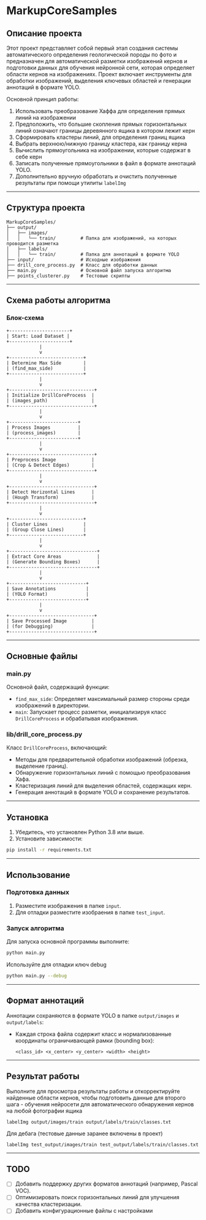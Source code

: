 # MarkupCoreSamples

## Описание проекта

Этот проект представляет собой первый этап создания системы автоматического определения геологической породы по фото и предназначен для автоматической разметки изображений кернов и подготовки данных для обучения нейронной сети, которая определяет области кернов на изображениях. Проект включает инструменты для обработки изображений, выделения ключевых областей и генерации аннотаций в формате YOLO.

Основной принцип работы:
1) Использовать преобразование Хаффа для определения прямых линий на изображении
2) Предположить, что большие скопления прямых горизонтальных линий означают границы деревянного ящика в котором лежит керн
3) Сформировать кластеры линий, для определения границ ящика
4) Выбрать верхнюю/нижную границу кластера, как границу керна
5) Вычислить прямоугольника на изображении, которые содержат в себе керн
6) Записать полученные прямоугольники в файл в формате аннотаций YOLO.
7) Дополнительно вручную обработать и очистить полученные результаты при помощи утилиты `labelImg`

---

## Структура проекта
```
MarkupCoreSamples/
├── output/
│   ├── images/
│   │   └── train/         # Папка для изображений, на которых проводится разметка
│   ├── labels/
│   │   └── train/         # Папка для аннотаций в формате YOLO
├── input/                 # Исходные изображения
├── drill_core_process.py  # Класс для обработки данных
├── main.py                # Основной файл запуска алгоритма
├── points_clusterer.py    # Тестовые скрипты
```

---

## Схема работы алгоритма

### Блок-схема

```plaintext
+----------------------+            
| Start: Load Dataset |            
+----------------------+            
            |                       
            v                       
+---------------------------+       
| Determine Max Side        |       
| (find_max_side)           |       
+---------------------------+       
            |                       
            v                       
+-------------------------------+   
| Initialize DrillCoreProcess  |   
| (images_path)                |   
+-------------------------------+   
            |                       
            v                       
+-------------------------+         
| Process Images          |         
| (process_images)        |         
+-------------------------+         
            |                       
            v                       
+-------------------------------+   
| Preprocess Image             |   
| (Crop & Detect Edges)        |   
+-------------------------------+   
            |                       
            v                       
+-------------------------------+   
| Detect Horizontal Lines      |   
| (Hough Transform)            |   
+-------------------------------+   
            |                       
            v                       
+---------------------------+       
| Cluster Lines             |       
| (Group Close Lines)       |       
+---------------------------+       
            |                       
            v                       
+--------------------------------+  
| Extract Core Areas             |  
| (Generate Bounding Boxes)      |  
+--------------------------------+  
            |                       
            v                       
+----------------------------+      
| Save Annotations           |      
| (YOLO Format)              |      
+----------------------------+      
            |                       
            v                       
+-------------------------------+   
| Save Processed Image         |   
| (for Debugging)              |   
+-------------------------------+   
```

---

## Основные файлы

### main.py
Основной файл, содержащий функции:
- `find_max_side`: Определяет максимальный размер стороны среди изображений в директории.
- `main`: Запускает процесс разметки, инициализируя класс `DrillCoreProcess` и обрабатывая изображения.

### lib/drill_core_process.py
Класс `DrillCoreProcess`, включающий:
- Методы для предварительной обработки изображений (обрезка, выделение границ).
- Обнаружение горизонтальных линий с помощью преобразования Хафа.
- Кластеризация линий для выделения областей, содержащих керн.
- Генерация аннотаций в формате YOLO и сохранение результатов.

---

## Установка

1. Убедитесь, что установлен Python 3.8 или выше.
2. Установите зависимости:
```bash
pip install -r requirements.txt
```

---

## Использование

### Подготовка данных
1. Разместите изображения в папке `input`.
2. Для отладки разместите изобраения  в папке `test_input`.

### Запуск алгоритма
Для запуска основной программы выполните:
```bash
python main.py
```
Используйте для отладки ключ debug
```bash
python main.py --debug
```
---

## Формат аннотаций
Аннотации сохраняются в формате YOLO в папке `output/images` и `output/labels`:
- Каждая строка файла содержит класс и нормализованные координаты ограничивающей рамки (bounding box):
  ```
  <class_id> <x_center> <y_center> <width> <height>
  ```

---
## Результат работы

Выполните для просмотра результаты работы и откорректируйте найденные области кернов, 
чтобы подготовить данные для второго шага - обучения нейросети для автоматического обнаружения кернов на любой фотографии ящика
```
labelImg output/images/train output/labels/train/classes.txt
```

Для дебага (тестовые данные заранее включены в проект)
```
labelImg test_output/images/train test_output/labels/train/classes.txt
```

---

## TODO
- [ ] Добавить поддержку других форматов аннотаций (например, Pascal VOC).
- [ ] Оптимизировать поиск горизонтальных линий для улучшения качества кластеризации.
- [ ] Добавить конфигурационные файлы с настройками
